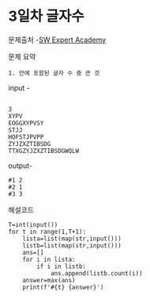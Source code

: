 # 3일차 글자수

문제출처 -[SW Expert Academy](https://swexpertacademy.com/main/learn/course/lectureProblemViewer.do)

문제 요약 

 	1. 안에 포함된 글자 수 중 큰 것

input - 

```

3
XYPV
EOGGXYPVSY
STJJ
HOFSTJPVPP
ZYJZXZTIBSDG
TTXGZYJZXZTIBSDGWQLW
```

output-

```
#1 2
#2 1
#3 3
```

해설코드 

```
T=int(input())
for t in range(1,T+1):
    lista=list(map(str,input()))
    listb=list(map(str,input()))
    ans=[]
    for i in lista:
        if i in listb:
            ans.append(listb.count(i))
    answer=max(ans)
    print(f'#{t} {answer}')
```

